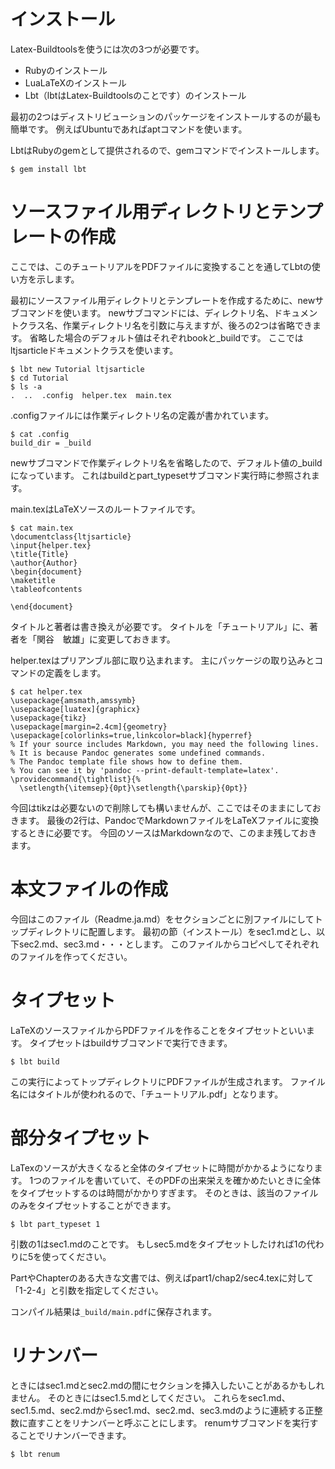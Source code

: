 # インストール

Latex-Buildtoolsを使うには次の3つが必要です。

- Rubyのインストール
- LuaLaTeXのインストール
- Lbt（lbtはLatex-Buildtoolsのことです）のインストール

最初の2つはディストリビューションのパッケージをインストールするのが最も簡単です。
例えばUbuntuであればaptコマンドを使います。

LbtはRubyのgemとして提供されるので、gemコマンドでインストールします。

```
$ gem install lbt
```

# ソースファイル用ディレクトリとテンプレートの作成

ここでは、このチュートリアルをPDFファイルに変換することを通してLbtの使い方を示します。

最初にソースファイル用ディレクトリとテンプレートを作成するために、newサブコマンドを使います。
newサブコマンドには、ディレクトリ名、ドキュメントクラス名、作業ディレクトリ名を引数に与えますが、後ろの2つは省略できます。
省略した場合のデフォルト値はそれぞれbookと\_buildです。
ここではltjsarticleドキュメントクラスを使います。

```
$ lbt new Tutorial ltjsarticle
$ cd Tutorial
$ ls -a
.  ..  .config  helper.tex  main.tex
```

.configファイルには作業ディレクトリ名の定義が書かれています。

```
$ cat .config
build_dir = _build
```

newサブコマンドで作業ディレクトリ名を省略したので、デフォルト値の\_buildになっています。
これはbuildとpart\_typesetサブコマンド実行時に参照されます。

main.texはLaTeXソースのルートファイルです。

```
$ cat main.tex
\documentclass{ltjsarticle}
\input{helper.tex}
\title{Title}
\author{Author}
\begin{document}
\maketitle
\tableofcontents

\end{document}
```

タイトルと著者は書き換えが必要です。
タイトルを「チュートリアル」に、著者を「関谷　敏雄」に変更しておきます。

helper.texはプリアンブル部に取り込まれます。
主にパッケージの取り込みとコマンドの定義をします。

```
$ cat helper.tex
\usepackage{amsmath,amssymb}
\usepackage[luatex]{graphicx}
\usepackage{tikz}
\usepackage[margin=2.4cm]{geometry}
\usepackage[colorlinks=true,linkcolor=black]{hyperref}
% If your source includes Markdown, you may need the following lines.
% It is because Pandoc generates some undefined commands.
% The Pandoc template file shows how to define them.
% You can see it by 'pandoc --print-default-template=latex'.
\providecommand{\tightlist}{%
  \setlength{\itemsep}{0pt}\setlength{\parskip}{0pt}}
```

今回はtikzは必要ないので削除しても構いませんが、ここではそのままにしておきます。
最後の2行は、PandocでMarkdownファイルをLaTeXファイルに変換するときに必要です。
今回のソースはMarkdownなので、このまま残しておきます。

# 本文ファイルの作成

今回はこのファイル（Readme.ja.md）をセクションごとに別ファイルにしてトップディレクトリに配置します。
最初の節（インストール）をsec1.mdとし、以下sec2.md、sec3.md・・・とします。
このファイルからコピペしてそれぞれのファイルを作ってください。

# タイプセット

LaTeXのソースファイルからPDFファイルを作ることをタイプセットといいます。
タイプセットはbuildサブコマンドで実行できます。

```
$ lbt build
```

この実行によってトップディレクトリにPDFファイルが生成されます。
ファイル名にはタイトルが使われるので、「チュートリアル.pdf」となります。

# 部分タイプセット

LaTexのソースが大きくなると全体のタイプセットに時間がかかるようになります。
1つのファイルを書いていて、そのPDFの出来栄えを確かめたいときに全体をタイプセットするのは時間がかかりすぎます。
そのときは、該当のファイルのみをタイプセットすることができます。

```
$ lbt part_typeset 1
```

引数の1はsec1.mdのことです。
もしsec5.mdをタイプセットしたければ1の代わりに5を使ってください。

PartやChapterのある大きな文書では、例えばpart1/chap2/sec4.texに対して「1-2-4」と引数を指定してください。

コンパイル結果は`_build/main.pdf`に保存されます。

# リナンバー

ときにはsec1.mdとsec2.mdの間にセクションを挿入したいことがあるかもしれません。
そのときにはsec1.5.mdとしてください。
これらをsec1.md、sec1.5.md、sec2.mdからsec1.md、sec2.md、sec3.mdのように連続する正整数に直すことをリナンバーと呼ぶことにします。
renumサブコマンドを実行することでリナンバーできます。

```
$ lbt renum
```
